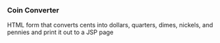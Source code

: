### Coin Converter
HTML form that converts cents into dollars, quarters, dimes, nickels, and pennies and print it out to a JSP page

